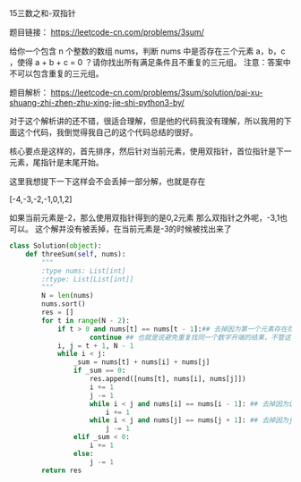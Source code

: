 15三数之和-双指针

题目链接：
https://leetcode-cn.com/problems/3sum/

给你一个包含 n 个整数的数组 nums，判断 nums 中是否存在三个元素 a，b，c ，使得 a + b + c = 0 ？请你找出所有满足条件且不重复的三元组。
注意：答案中不可以包含重复的三元组。

题目解析：
https://leetcode-cn.com/problems/3sum/solution/pai-xu-shuang-zhi-zhen-zhu-xing-jie-shi-python3-by/

对于这个解析讲的还不错，很适合理解，但是他的代码我没有理解，所以我用的下面这个代码，我倒觉得我自己的这个代码总结的很好。

核心要点是这样的，首先排序，然后针对当前元素，使用双指针，首位指针是下一元素，尾指针是末尾开始。

这里我想提下一下这样会不会丢掉一部分解，也就是存在

[-4,-3,-2,-1,0,1,2]

如果当前元素是-2，那么使用双指针得到的是0,2元素
那么双指针之外呢，-3,1也可以。
这个解并没有被丢掉，在当前元素是-3的时候被找出来了




```python
class Solution(object):
    def threeSum(self, nums):
        """
        :type nums: List[int]
        :rtype: List[List[int]]
        """
        N = len(nums)
        nums.sort()
        res = []
        for t in range(N - 2):
            if t > 0 and nums[t] == nums[t - 1]:## 去掉因为第一个元素存在而出现的相同结果，当然可能第一个元素相同，但是没有结果这种情况
                    continue ## 也就是说避免重复找同一个数字开端的结果，不管这个因为这个数字有没有结果。
            i, j = t + 1, N - 1
            while i < j:
                _sum = nums[t] + nums[i] + nums[j]
                if _sum == 0:
                    res.append([nums[t], nums[i], nums[j]])
                    i += 1
                    j -= 1
                    while i < j and nums[i] == nums[i - 1]: ## 去掉因为i相同而帅选出来的相同结果
                        i += 1
                    while i < j and nums[j] == nums[j + 1]: ## 去掉因为j相同而筛选出来的相同结果
                        j -= 1
                elif _sum < 0:
                    i += 1
                else:
                    j -= 1
        return res
```